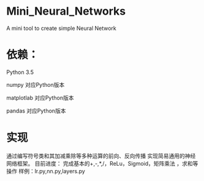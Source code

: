 # Mini_Neural_Networks
A mini tool to create simple Neural Network

# 依赖：
Python 3.5 

numpy 对应Python版本

matplotlab 对应Python版本

pandas 对应Python版本

# 实现
通过编写符号类和其加减乘除等多种运算的前向、反向传播
实现简易通用的神经网络框架。
目前进度：
完成基本的+,-,*,/，ReLu，Sigmoid，矩阵乘法
，求和等操作
样例：lr.py,nn.py,layers.py
